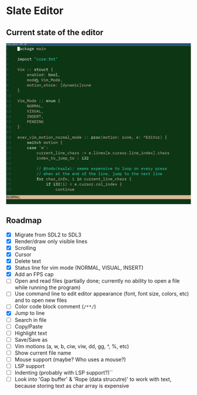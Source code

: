 # Slate Editor
## Current state of the editor
![Demo](./assets/demo-2.gif)

## Roadmap
- [x] Migrate from SDL2 to SDL3
- [x] Render/draw only visible lines
- [x] Scrolling
- [x] Cursor
- [x] Delete text
- [x] Status line for vim mode (NORMAL, VISUAL, INSERT)
- [x] Add an FPS cap
- [ ] Open and read files (partially done; currently no ability to open a file while running the program)
- [ ] Use command line to edit editor appearance (font, font size, colors, etc) and to open new files
- [ ] Color code block comment (`/**/`)
- [x] Jump to line
- [ ] Search in file
- [ ] Copy/Paste
- [ ] Highlight text
- [ ] Save/Save as
- [ ] Vim motions (a, w, b, ciw, viw, dd, gg, ^, %, etc)
- [ ] Show current file name
- [ ] Mouse support (maybe? Who uses a mouse?)
- [ ] LSP support
- [ ] Indenting (probably with LSP support?)``
- [ ] Look into 'Gap buffer' & 'Rope (data strucutre)' to work with text, because storing text as char array is expensive
